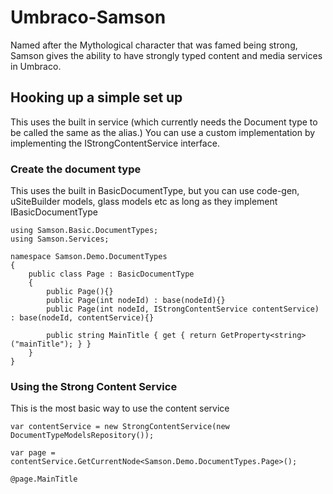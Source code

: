 Umbraco-Samson
==============

Named after the Mythological character that was famed being strong, Samson gives the ability to have strongly typed content and media services in Umbraco.

## Hooking up a simple set up

This uses the built in service (which currently needs the Document type to be called the same as the alias.) You can use a custom implementation by implementing the IStrongContentService interface.

### Create the document type

This uses the built in BasicDocumentType, but you can use code-gen, uSiteBuilder models, glass models etc as long as they implement IBasicDocumentType

    using Samson.Basic.DocumentTypes;
    using Samson.Services;

    namespace Samson.Demo.DocumentTypes
    {
        public class Page : BasicDocumentType
        {
            public Page(){}
            public Page(int nodeId) : base(nodeId){}
            public Page(int nodeId, IStrongContentService contentService) : base(nodeId, contentService){}

            public string MainTitle { get { return GetProperty<string>("mainTitle"); } }
        }
    }

### Using the Strong Content Service

This is the most basic way to use the content service

    var contentService = new StrongContentService(new DocumentTypeModelsRepository());

    var page = contentService.GetCurrentNode<Samson.Demo.DocumentTypes.Page>();

    @page.MainTitle